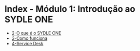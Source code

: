 # Index - Módulo 1: Introdução ao SYDLE ONE 
- [2-O que é o SYDLE ONE](2-O%20que%20é%20o%20SYDLE%20ONE.md)
- [3-Como funciona](3-Como%20funciona.md)
- [4-Service Desk](4-Service%20Desk.md)